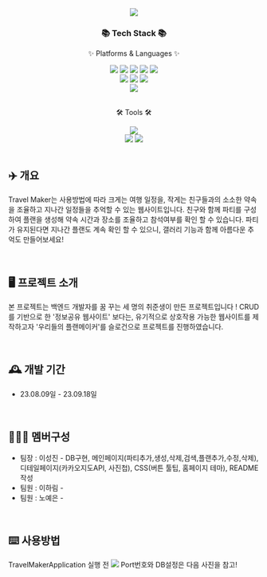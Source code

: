 <div align="center">
<img src="https://github.com/itiswhatitissss/Travel-Maker/assets/125197433/b616eabd-8a7b-44bf-b580-03f951c46d45")>
</div>




<div align=center>
	<h3>📚 Tech Stack 📚</h3>
	<p>✨ Platforms & Languages ✨</p>
</div>
<div align=center>
	<img src="https://img.shields.io/badge/Java-007396?style=flat&logo=Conda-Forge&logoColor=white" />
	<img src="https://img.shields.io/badge/HTML5-E34F26?style=flat&logo=HTML5&logoColor=white" />
	<img src="https://img.shields.io/badge/CSS3-1572B6?style=flat&logo=CSS3&logoColor=white" />
	<img src="https://img.shields.io/badge/JavaScript-F7DF1E?style=flat&logo=JavaScript&logoColor=white" />
	<img src="https://img.shields.io/badge/jQuery-0769AD?style=flat&logo=jQuery&logoColor=white" />
	<br>
	<img src="https://img.shields.io/badge/Spring-6DB33F?style=flat&logo=Spring&logoColor=white" />
	<img src="https://img.shields.io/badge/Bootstrap-7952B3?style=flat&logo=Bootstrap&logoColor=white" />
	<img src="https://img.shields.io/badge/Mybatis-000000?style=flat&logo=Fluentd&logoColor=white" />
	<br>
	<img src="https://img.shields.io/badge/MySQL-4479A1?style=flat&logo=MySQL&logoColor=white" />
</div>

<br>

<div align=center>
	<p>🛠 Tools 🛠</p>
</div>
<div align=center>
	<img src="https://img.shields.io/badge/IntelliJIDEA%20IDE-2C2255?style=flat&logo=intellijidea&logoColor=white" />
	<br>
	<img src="https://img.shields.io/badge/Tomcat-F8DC75?style=flat&logo=ApacheTomcat&logoColor=white" />
	<img src="https://img.shields.io/badge/GitHub-181717?style=flat&logo=GitHub&logoColor=white" />
</div>

<br>

## ✈️ 개요

 Travel Maker는 사용방법에 따라 크게는 여행 일정을, 작게는 친구들과의 소소한 약속을 조율하고 지나간 일정들을 추억할 수 있는 웹사이트입니다.
친구와 함께 파티를 구성하여 플랜을 생성해 약속 시간과 장소를 조율하고 참석여부를 확인 할 수 있습니다.  파티가 유지된다면 지나간 플랜도 계속 확인 할 수 있으니, 갤러리 기능과 함께 아름다운 추억도 만들어보세요!

<br>

## 🖥️ 프로젝트 소개

본 프로젝트는 백엔드 개발자를 꿈 꾸는 세 명의 취준생이 만든 프로젝트입니다 !
CRUD를 기반으로 한 '정보공유 웹사이트' 보다는, 유기적으로 상호작용 가능한 웹사이트를 제작하고자 '우리들의 플랜메이커'를 슬로건으로 프로젝트를 진행하였습니다.

<br>

## 🕰️ 개발 기간

* 23.08.09일 - 23.09.18일

<br>

## 🧑‍🤝‍🧑 멤버구성

 - 팀장 : 이성진 - DB구현, 메인페이지(파티추가,생성,삭제,검색,플랜추가,수정,삭제), 디테일페이지(카카오지도API, 사진첩), CSS(버튼 툴팁, 홈페이지 테마), README작성
 - 팀원 : 이하림 - 
 - 팀원 : 노예은 -

<br>

## ⌨️ 사용방법

TravelMakerApplication 실행 전
<img src="https://github.com/itiswhatitissss/Travel-Maker/assets/125197433/ccba53f4-004f-4bdc-8c0b-0be017acda50">
Port번호와 DB설정은 다음 사진을 참고!
<br>






